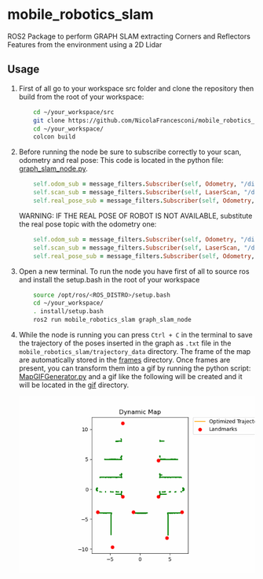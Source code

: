 # mobile_robotics_slam
ROS2 Package to perform GRAPH SLAM extracting Corners and Reflectors Features from the environment using a 2D Lidar

## Usage

1. First of all go to your workspace src folder and clone the repository then build from the root of your workspace:
      ```bash
          cd ~/your_workspace/src
          git clone https://github.com/NicolaFrancesconi/mobile_robotics_slam.git
          cd ~/your_workspace/
          colcon build
      ```
2. Before running the node be sure to subscribe correctly to your scan, odometry and real pose:
   This code is located in the python file: [graph_slam_node.py](/mobile_robotics_slam/RosNodes/graph_slam_node.py).
      ```ruby
          self.odom_sub = message_filters.Subscriber(self, Odometry, "/dingo/odometry")
          self.scan_sub = message_filters.Subscriber(self, LaserScan, "/diff_drive/scan")
          self.real_pose_sub = message_filters.Subscriber(self, Odometry, "/diff_drive/real_pose")    
      ```
    WARNING: IF THE REAL POSE OF ROBOT IS NOT AVAILABLE, substitute the real pose topic with the odometry one:
      ```ruby
          self.odom_sub = message_filters.Subscriber(self, Odometry, "/dingo/odometry")
          self.scan_sub = message_filters.Subscriber(self, LaserScan, "/diff_drive/scan")
          self.real_pose_sub = message_filters.Subscriber(self, Odometry, "/dingo/odometry")    
      ```

3. Open a new terminal. To run the node you have first of all to source ros and install the setup.bash in the root of your workspace
      ```bash
          source /opt/ros/<ROS_DISTRO>/setup.bash
          cd ~/your_workspace/
          . install/setup.bash
          ros2 run mobile_robotics_slam graph_slam_node
      ```

4. While the node is running you can press `Ctrl + C` in the terminal to save the trajectory of the poses inserted in the graph as `.txt` file in
   the  `mobile_robotics_slam/trajectory_data` directory. 
   The frame of the map are automatically stored in the [frames](/frames) directory. Once frames are present, you can transform them into
   a gif by running the python script: [MapGIFGenerator.py](mobile_robotics_slam/MapGenerator/MapGIFGenerator.py) and a gif like the following      will be created and it will be located in the [gif](/gif) directory.

   ![](gif/dynamic_map_no_ICP2.gif)
   


